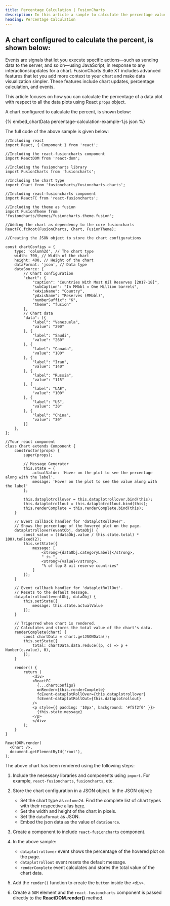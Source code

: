 ```yaml
---
title: Percentage Calculation | FusionCharts
description: In this article a sample to calculate the percentage value of the data plot with respect to the total is created.
heading: Percentage Calculation
---
```


## A chart configured to calculate the percent, is shown below:

Events are signals that let you execute specific actions—such as sending data to the server, and so on—using JavaScript, in response to any interactions/updates for a chart. FusionCharts Suite XT includes advanced features that let you add more context to your chart and make data visualization simpler. These features include chart updates, percentage calculation, and events.

This article focuses on how you can calculate the percentage of a data plot with respect to all the data plots using React `props` object.

A chart configured to calculate the percent, is shown below:

{% embed_chartData percentage-calculation-example-1.js json %}

The full code of the above sample is given below:

```
//Including react
import React, { Component } from 'react';

//Including the react-fusioncharts component
import ReactDOM from 'react-dom';

//Including the fusioncharts library
import FusionCharts from 'fusioncharts';

//Including the chart type
import Chart from 'fusioncharts/fusioncharts.charts';

//Including react-fusioncharts component
import ReactFC from 'react-fusioncharts';

//Including the theme as fusion
import FusionTheme from 'fusioncharts/themes/fusioncharts.theme.fusion';

//Adding the chart as dependency to the core fusioncharts
ReactFC.fcRoot(FusionCharts, Chart, FusionTheme);

//Creating the JSON object to store the chart configurations

const chartConfigs = {
	type: 'column2d', // The chart type
	width: 700, // Width of the chart
	height: 400, // Height of the chart
	dataFormat: 'json', // Data type
	dataSource: {
		// Chart configuration
	    "chart": {
	        "caption": "Countries With Most Oil Reserves [2017-18]",
	        "subCaption": "In MMbbl = One Million barrels",
	        "xAxisName": "Country",
	        "yAxisName": "Reserves (MMbbl)",
	        "numberSuffix": "K",
	        "theme": "fusion"
	    },
	    // Chart data
	    "data": [{
	        "label": "Venezuela",
	        "value": "290"
	    }, {
	        "label": "Saudi",
	        "value": "260"
	    }, {
	        "label": "Canada",
	        "value": "180"
	    }, {
	        "label": "Iran",
	        "value": "140"
	    }, {
	        "label": "Russia",
	        "value": "115"
	    }, {
	        "label": "UAE",
	        "value": "100"
	    }, {
	        "label": "US",
	        "value": "30"
	    }, {
	        "label": "China",
	        "value": "30"
	    }]
	},
};

//Your react component
class Chart extends Component {
 	constructor(props) {
    	super(props);

    	// Message Generator 
    	this.state = {
      		actualValue: 'Hover on the plot to see the percentage along with the label',
      		message: 'Hover on the plot to see the value along with the label'
		};

	    this.dataplotrollover = this.dataplotrollover.bind(this);
	    this.dataplotrollout = this.dataplotrollout.bind(this);
	    this.renderComplete = this.renderComplete.bind(this);
  	}

  	// Event callback handler for 'dataplotRollOver'.
  	// Shows the percentage of the hovered plot on the page.
  	dataplotrollover(eventObj, dataObj) {
    	const value = ((dataObj.value / this.state.total) * 100).toFixed(2);
		this.setState({
  			message: [
		        <strong>{dataObj.categoryLabel}</strong>,
		        " is ",
		        <strong>{value}</strong>,
		        "% of top 8 oil reserve countries"
  			]
		});
  	}

 	// Event callback handler for 'dataplotRollOut'.
  	// Resets to the default message.
  	dataplotrollout(eventObj, dataObj) {
    	this.setState({
      		message: this.state.actualValue
    	});
  	}

  	// Trigerred when chart is rendered.
  	// Calculates and stores the total value of the chart's data.
  	renderComplete(chart) {
    	const chartData = chart.getJSONData();
    	this.setState({
      		total: chartData.data.reduce((p, c) => p + Number(c.value), 0),
    	});
  	}

	render() {
    	return (
			<div>
			<ReactFC
			  {...chartConfigs}
			  onRender={this.renderComplete}
			  fcEvent-dataplotRollOver={this.dataplotrollover}
			  fcEvent-dataplotRollOut={this.dataplotrollout}
			/>
			<p style={{ padding: '10px', background: '#f5f2f0' }}>
			  {this.state.message}
			</p>
			</div>
    	);
  	}
}

ReactDOM.render(
  <Chart />,
  document.getElementById('root'),
);
```

The above chart has been rendered using the following steps:

1. Include the necessary libraries and components using `import`. For example, `react-fusioncharts`, `fusioncharts`, etc.

2. Store the chart configuration in a JSON object. In the JSON object:
    * Set the chart type as `column2d`. Find the complete list of chart types with their respective alias [here](https://www.fusioncharts.com/dev/chart-guide/list-of-charts).
    * Set the width and height of the chart in pixels. 
    * Set the `dataFormat` as JSON.
    * Embed the json data as the value of `dataSource`.

3. Create a component to include `react-fusioncharts` component.

4. In the above sample:
	* `dataplotrollover` event shows the percentage of the hovered plot on the page.
	* `dataplotrollout` event resets the default message.
	* `renderComplete` event calculates and stores the total value of the chart data.

5. Add the `render()` function to create the `button` inside the `<div>`.

6. Create a `DOM` element and the `react-fusioncharts` component is passed directly to the **ReactDOM.render()** method.
